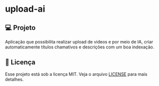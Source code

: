   # upload-ai



## 💻 Projeto

Aplicação que possibilita realizar upload de videos e por meio de IA, criar automaticamente títulos chamativos e descrições com um boa indexação.

## 📝 Licença

Esse projeto está sob a licença MIT. Veja o arquivo [LICENSE](LICENSE) para mais detalhes.

